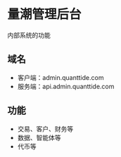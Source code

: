 # 量潮管理后台

内部系统的功能

## 域名

- 客户端：admin.quanttide.com
- 服务端：api.admin.quanttide.com

## 功能

- 交易、客户、财务等
- 数据、智能体等
- 代币等
